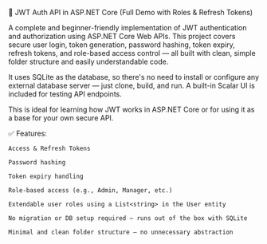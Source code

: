 🔐 JWT Auth API in ASP.NET Core (Full Demo with Roles & Refresh Tokens)

A complete and beginner-friendly implementation of JWT authentication and authorization using ASP.NET Core Web APIs. This project covers secure user login, token generation, password hashing, token expiry, refresh tokens, and role-based access control — all built with clean, simple folder structure and easily understandable code.

It uses SQLite as the database, so there's no need to install or configure any external database server — just clone, build, and run. A built-in Scalar UI is included for testing API endpoints.

This is ideal for learning how JWT works in ASP.NET Core or for using it as a base for your own secure API.

✅ Features:

    Access & Refresh Tokens

    Password hashing

    Token expiry handling

    Role-based access (e.g., Admin, Manager, etc.)

    Extendable user roles using a List<string> in the User entity

    No migration or DB setup required — runs out of the box with SQLite

    Minimal and clean folder structure — no unnecessary abstraction

